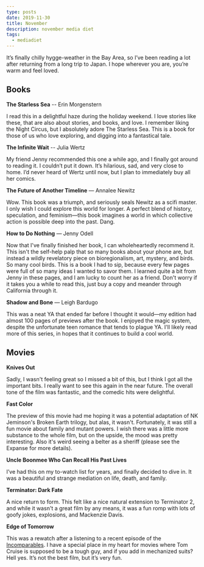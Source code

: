 ```yaml
---
type: posts
date: 2019-11-30
title: November
description: november media diet
tags:
  - mediadiet
---
```


It’s finally chilly hygge-weather in the Bay Area, so I’ve been reading a lot after returning from a long trip to Japan. I hope wherever you are, you’re warm and feel loved.

## Books

**The Starless Sea** -- Erin Morgenstern

I read this in a delightful haze during the holiday weekend. I love stories like these, that are also about stories, and books, and love. I remember liking the Night Circus, but I absolutely adore The Starless Sea. This is a book for those of us who love exploring, and digging into a fantastical tale.

**The Infinite Wait** -- Julia Wertz

My friend Jenny recommended this one a while ago, and I finally got around to reading it. I couldn’t put it down. It’s hilarious, sad, and very close to home. I’d never heard of Wertz until now, but I plan to immediately buy all her comics.

**The Future of Another Timeline** — Annalee Newitz

Wow. This book was a triumph, and seriously seals Newitz as a scifi master. I only wish I could explore this world for longer. A perfect blend of history, speculation, and feminism—this book imagines a world in which collective action is possible deep into the past. Dang.

**How to Do Nothing** — Jenny Odell

Now that I've finally finished her book, I can wholeheartedly recommend it. This isn't the self-help palp that so many books about your phone are, but instead a wildly revelatory piece on bioregionalism, art, mystery, and birds. So many cool birds. This is a book I had to sip, because every few pages were full of so many ideas I wanted to savor them. I learned quite a bit from Jenny in these pages, and I am lucky to count her as a friend. Don't worry if it takes you a while to read this, just buy a copy and meander through California through it.

**Shadow and Bone** — Leigh Bardugo

This was a neat YA that ended far before I thought it would—my edition had almost 100 pages of previews after the book. I enjoyed the magic system, despite the unfortunate teen romance that tends to plague YA. I'll likely read more of this series, in hopes that it continues to build a cool world.

## Movies

**Knives Out**

Sadly, I wasn't feeling great so I missed a bit of this, but I think I got all the important bits. I really want to see this again in the near future. The overall tone of the film was fantastic, and the comedic hits were delightful.

**Fast Color**

The preview of this movie had me hoping it was a potential adaptation of NK Jeminson's Broken Earth trilogy, but alas, it wasn't. Fortunately, it was still a fun movie about family and mutant powers. I wish there was a little more substance to the whole film, but on the upside, the mood was pretty interesting. Also it's weird seeing a belter as a sheriff (please see the Expanse for more details).

**Uncle Boonmee Who Can Recall His Past Lives**

I’ve had this on my to-watch list for years, and finally decided to dive in. It was a beautiful and strange mediation on life, death, and family.

**Terminator: Dark Fate**

A nice return to form. This felt like a nice natural extension to Terminator 2, and while it wasn't a great film by any means, it was a fun romp with lots of goofy jokes, explosions, and Mackenzie Davis.

**Edge of Tomorrow**

This was a rewatch after a listening to a recent episode of the [Incomparables](https://www.theincomparable.com/theincomparable/485/). I have a special place in my heart for movies where Tom Cruise is supposed to be a tough guy, and if you add in mechanized suits? Hell yes. It’s not the best film, but it’s very fun.
